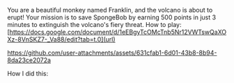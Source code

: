 You are a beautiful monkey named Franklin, and the volcano is about to erupt! Your mission is to save SpongeBob by earning 500 points in just 3 minutes to extinguish the volcano's fiery threat.
How to play: [https://docs.google.com/document/d/1eEBgyTcOMcTnb5Nr12VWTswQaXOXz-8VnSKZ7-_Va88/edit?tab=t.0](url)


  

https://github.com/user-attachments/assets/631cfab1-6d01-43b8-8b94-8da23ce2072a

How I did this:
